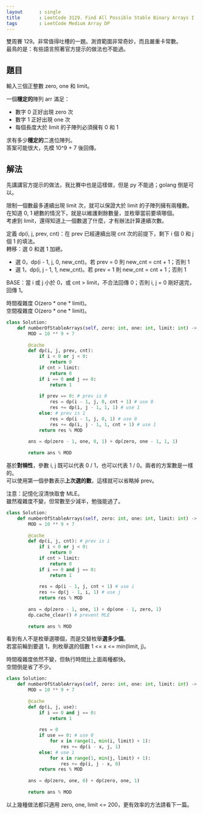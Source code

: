 ```yaml
---
layout      : single
title       : LeetCode 3129. Find All Possible Stable Binary Arrays I
tags        : LeetCode Medium Array DP
---
```

雙周賽 129。非常值得吐槽的一題。測資範圍非常奇妙，而且嚴重卡常數。  
最鳥的是：有些語言照著官方提示的做法也不能過。  

## 題目

輸入三個正整數 zero, one 和 limit。  

一個**穩定的**陣列 arr 滿足：  

- 數字 0 正好出現 zero 次  
- 數字 1 正好出現 one 次  
- 每個長度大於 limit 的子陣列必須擁有 0 和 1  

求有多少**穩定的**二進位陣列。  
答案可能很大，先模 10^9 + 7 後回傳。  

## 解法

先講講官方提示的做法，我比賽中也是這樣做，但是 py 不能過；golang 倒是可以。  

限制一個數最多連續出現 limit 次，就可以保證大於 limit 的子陣列擁有兩種數。  
在知道 0, 1 總數的情況下，就是以維護剩餘數量，並枚舉當前要填哪個。  
考慮到 limit，還得知道上一個數選了什麼，才有辦法計算連續次數。  

定義 dp(i, j, prev, cnt)：在 prev 已經連續出現 cnt 次的前提下，剩下 i 個 0 和 j 個 1 的填法。  
轉移：選 0 和選 1 加總。  

- 選 0，dp(i - 1, j, 0, new_cnt)。若 prev = 0 則 new_cnt = cnt + 1；否則 1  
- 選 1，dp(i, j - 1, 1, new_cnt)。若 prev = 1 則 new_cnt = cnt + 1；否則 1  

BASE：當 i 或 j 小於 0，或 cnt > limit，不合法回傳 0；否則 i, j = 0 剛好選完，回傳 1。  

時間複雜度 O(zero \* one \* limit)。  
空間複雜度 O(zero \* one \* limit)。  

```python
class Solution:
    def numberOfStableArrays(self, zero: int, one: int, limit: int) -> int:
        MOD = 10 ** 9 + 7
        
        @cache
        def dp(i, j, prev, cnt):
            if i < 0 or j < 0:
                return 0
            if cnt > limit:
                return 0
            if i == 0 and j == 0:
                return 1
            
            if prev == 0: # prev is 0
                res = dp(i - 1, j, 0, cnt + 1) # use 0
                res += dp(i, j - 1, 1, 1) # use 1
            else: # prev is 1
                res = dp(i - 1, j, 0, 1) # use 0
                res += dp(i, j - 1, 1, cnt + 1) # use 1
            return res % MOD
        
        ans = dp(zero - 1, one, 0, 1) + dp(zero, one - 1, 1, 1)
        
        return ans % MOD
```

基於**對稱性**，參數 i, j 既可以代表 0 / 1，也可以代表 1 / 0。兩者的方案數是一樣的。  
可以使用第一個參數表示**上次選的數**，這樣就可以省略掉 prev。  

注意：記憶化沒清快取會 MLE。  
雖然複雜度不變，但常數至少減半，勉強能過了。  

```python
class Solution:
    def numberOfStableArrays(self, zero: int, one: int, limit: int) -> int:
        MOD = 10 ** 9 + 7
        
        @cache
        def dp(i, j, cnt): # prev is i
            if i < 0 or j < 0:
                return 0
            if cnt > limit:
                return 0
            if i == 0 and j == 0:
                return 1
            
            res = dp(i - 1, j, cnt + 1) # use i
            res += dp(j - 1, i, 1) # use j
            return res % MOD
        
        ans = dp(zero - 1, one, 1) + dp(one - 1, zero, 1)
        dp.cache_clear() # prevent MLE
        
        return ans % MOD
```

看到有人不是枚舉選哪個，而是交替枚舉**選多少個**。  
若當前輪到要選 1，則枚舉選的個數 1 <= x <= min(limit, j)。  

時間複雜度依然不變，但執行時間比上面兩種都快。  
空間倒是省了不少。  

```python
class Solution:
    def numberOfStableArrays(self, zero: int, one: int, limit: int) -> int:
        MOD = 10 ** 9 + 7
        
        @cache
        def dp(i, j, use):
            if i == 0 and j == 0:
                return 1
            
            res = 0
            if use == 0: # use 0
                for x in range(1, min(i, limit) + 1):
                    res += dp(i - x, j, 1)
            else: # use 1
                for x in range(1, min(j, limit) + 1):
                    res += dp(i, j - x, 0)
            return res % MOD
        
        ans = dp(zero, one, 0) + dp(zero, one, 1)
        
        return ans % MOD
```

以上幾種做法都只適用 zero, one, limit <= 200，更有效率的方法請看下一篇。  
